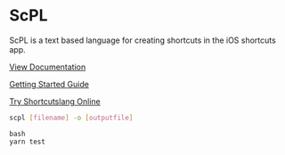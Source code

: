 # ScPL

ScPL is a text based language for creating shortcuts in the iOS shortcuts app.

[View Documentation](https://pfgithub.github.io/shortcutslang/)

[Getting Started Guide](https://pfgithub.github.io/shortcutslang/gettingstarted.html)

[Try Shortcutslang Online](https://scpl.dev)

```bash
scpl [filename] -o [outputfile]
```

```
bash
yarn test
```

